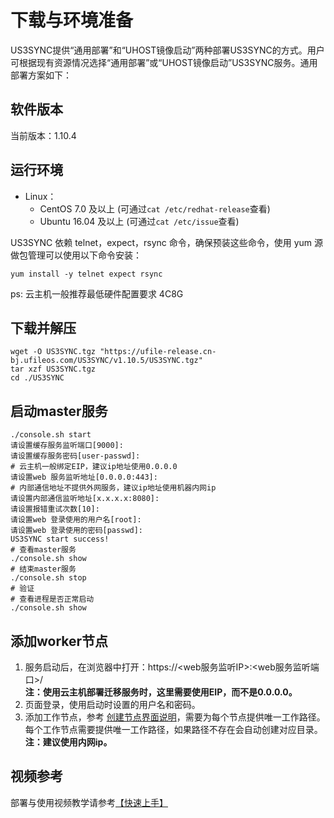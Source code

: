 # 下载与环境准备

US3SYNC提供“通用部署”和“UHOST镜像启动”两种部署US3SYNC的方式。用户可根据现有资源情况选择“通用部署”或“UHOST镜像启动”US3SYNC服务。通用部署方案如下：

## 软件版本

当前版本：1.10.4

## 运行环境

- Linux：
  - CentOS 7.0 及以上 (可通过`cat /etc/redhat-release`查看)
  - Ubuntu 16.04 及以上 (可通过`cat /etc/issue`查看)

US3SYNC 依赖 telnet，expect，rsync 命令，确保预装这些命令，使用 yum 源做包管理可以使用以下命令安装：

```
yum install -y telnet expect rsync
```

ps: 云主机一般推荐最低硬件配置要求 4C8G

## 下载并解压

```
wget -O US3SYNC.tgz "https://ufile-release.cn-bj.ufileos.com/US3SYNC/v1.10.5/US3SYNC.tgz"
tar xzf US3SYNC.tgz
cd ./US3SYNC
```

## 启动master服务

```
./console.sh start
请设置缓存服务监听端口[9000]:
请设置缓存服务密码[user-passwd]:
# 云主机一般绑定EIP，建议ip地址使用0.0.0.0
请设置web 服务监听地址[0.0.0.0:443]:
# 内部通信地址不提供外网服务，建议ip地址使用机器内网ip
请设置内部通信监听地址[x.x.x.x:8080]:
请设置报错重试次数[10]:
请设置web 登录使用的用户名[root]: 
请设置web 登录使用的密码[passwd]: 
US3SYNC start success!
# 查看master服务
./console.sh show
# 结束master服务
./console.sh stop
# 验证
# 查看进程是否正常启动
./console.sh show
```

## 添加worker节点

1. 服务启动后，在浏览器中打开：https://<web服务监听IP>:<web服务监听端口>/<br>**注：使用云主机部署迁移服务时，这里需要使用EIP，而不是0.0.0.0。**
2. 页面登录，使用启动时设置的用户名和密码。
3. 添加工作节点，参考 [创建节点界面说明](/ufile/tools/us3sync/quickaccess?id=创建节点界面说明)，需要为每个节点提供唯一工作路径。
   每个工作节点需要提供唯一工作路径，如果路径不存在会自动创建对应目录。<br>**注：建议使用内网ip。**
   
## 视频参考

部署与使用视频教学请参考[【快速上手】](/ufile/tools/us3sync/quickaccess?id=视频教学
)
